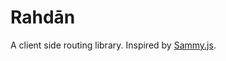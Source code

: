 Rahdān
======

A client side routing library. Inspired by [Sammy.js][].

[Sammy.js]: http://sammyjs.org
